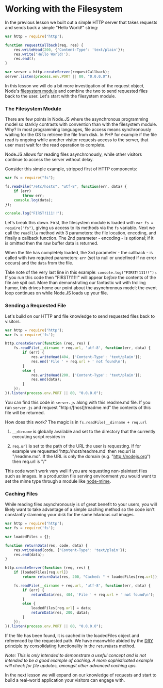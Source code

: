 Working with the Filesystem
===========================

In the previous lesson we built out a simple HTTP server that takes requests and
sends back a simple "Hello World!" string:

```javascript
var http = require('http');

function requestCallback(req, res) {
    res.writeHead(200, {'Content-Type': 'text/plain'});
    res.write('Hello World!');
    res.end();
}

var server = http.createServer(requestCallback);
server.listen(process.env.PORT || 80, "0.0.0.0");
```

In this lesson we will do a bit more investigation of the request object, Node's
[filesystem module](http://nodemanual.org/latest/nodejs_ref_guide/fs.html)
and combine the two to send requested files back to the user. Let's start with
the filesystem module.

### The Filesystem Module

There are few points in Node.JS where the asynchronous programming model so
starkly contrasts with convention than with the filesystem module. Why? In most
programming languages, file access means synchronously waiting for the OS to
retrieve the file from disk. In PHP for example if the file read is ongoing
while another visitor requests access to the server, that user must wait for the
read operation to complete.

Node.JS allows for reading files asynchronously, while other visitors continue
to access the server without delay.

Consider this simple example, stripped first of HTTP components:

```javascript
var fs = require("fs");

fs.readFile("/etc/hosts", "utf-8", function(err, data) {
    if (err)
        throw err;
    console.log(data);
});

console.log("FIRST!111!!");
```

Let's break this down. First, the filesystem module is loaded with
`var fs = require("fs")`, giving us access to its methods via the `fs` variable.
Next we call the `readFile` method with 3 parameters: the file location, encoding,
and finally a callback function. The 2nd parameter - encoding - is optional; if
it is omitted then the raw buffer data is returned.

When the file has completely loaded, the 3rd parameter - the callback - is called
with two required parameters: `err` (set to null or undefined if no error occurs)
and the `data` from the file.

Take note of the very last line in this example: `console.log("FIRST!111!!");`.
If you run this code then "FIRST!111!!" will appear _before_ the contents of the
file are spit out. More than demonstrating our fantastic wit with trolling humor,
this drives home our point about the asynchronous model; the event loop continues
on while Node.JS loads up your file.

### Sending a Requested File

Let's build on our HTTP and file knowledge to send requested files back to
visitors.

```javascript
var http = require('http');
var fs = require('fs');

http.createServer(function (req, res) {
    fs.readFile(__dirname + req.url, 'utf-8', function(err, data) {
        if (err) {
            res.writeHead(404, {'Content-Type': 'text/plain'});
            res.end('File ' + req.url + ' not found\n');
        }
        else {
            res.writeHead(200, {'Content-Type': 'text/plain'});
            res.end(data);
        }
    });
}).listen(process.env.PORT || 80, "0.0.0.0");
```

You can find this code in `server.js` along with this readme.md file. If you
run `server.js` and request "http://[host]/readme.md" the contents of this file
will be returned.

How does this work? The magic is in `fs.readFile(__dirname + req.url`

1. `__dirname` is globally available and set to the directory that the currently
executing script resides in

2. `req.url` is set to the path of the URL the user is requesting. If for example
we requested 'http://host/readme.md' then req.url is "/readme.md". If the URL
is only the domain (e.g. "http://nodejs.org") then req.url is "/"

This code won't work very well if you are requesting non-plaintext files such
as images. In a production file serving environment you would want to set the
mime type through a module like [node-mime](https://github.com/bentomas/node-mime).

### Caching Files

While reading files asynchronously is of great benefit to your users, you will
likely want to take advantage of a simple caching method so the code isn't
constantly slamming your disk for the same hilarious cat images.

```javascript
var http = require('http');
var fs = require('fs');

var loadedFiles = {};

function returnData(res, code, data) {
    res.writeHead(code, {'Content-Type': 'text/plain'});
    res.end(data);
}

http.createServer(function (req, res) {
    if (loadedFiles[req.url])
        return returnData(res, 200, "Cached: " + loadedFiles[req.url]);

    fs.readFile(__dirname + req.url, 'utf-8', function(err, data) {
        if (err) {
            returnData(res, 404, 'File ' + req.url + ' not found\n');
        }
        else {
            loadedFiles[req.url] = data;
            returnData(res, 200, data);
        }
    });
}).listen(process.env.PORT || 80, "0.0.0.0");
```

If the file has been found, it is cached in the loadedFiles object and referenced
by the requested path. We have meanwhile abided by the
[DRY principle](http://en.wikipedia.org/wiki/Don't_repeat_yourself) by
consolidating functionality in the `returnData` method.

_Note: This is only intended to demonstrate a useful concept and is not intended
to be a good example of caching. A more sophisticated example will check for
file updates, amongst other advanced caching ops._

In the next lesson we will expand on our knowledge of requests and start to
build a real-world application your visitors can engage with.